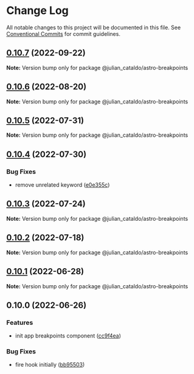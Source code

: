 # Change Log

All notable changes to this project will be documented in this file.
See [Conventional Commits](https://conventionalcommits.org) for commit guidelines.

## [0.10.7](https://github.com/JulianCataldo/web-garden/compare/@julian_cataldo/astro-breakpoints@0.10.6...@julian_cataldo/astro-breakpoints@0.10.7) (2022-09-22)

**Note:** Version bump only for package @julian_cataldo/astro-breakpoints





## [0.10.6](https://github.com/JulianCataldo/web-garden/compare/@julian_cataldo/astro-breakpoints@0.10.5...@julian_cataldo/astro-breakpoints@0.10.6) (2022-08-20)

**Note:** Version bump only for package @julian_cataldo/astro-breakpoints





## [0.10.5](https://github.com/JulianCataldo/web-garden/compare/@julian_cataldo/astro-breakpoints@0.10.4...@julian_cataldo/astro-breakpoints@0.10.5) (2022-07-31)

**Note:** Version bump only for package @julian_cataldo/astro-breakpoints





## [0.10.4](https://github.com/JulianCataldo/web-garden/compare/@julian_cataldo/astro-breakpoints@0.10.3...@julian_cataldo/astro-breakpoints@0.10.4) (2022-07-30)


### Bug Fixes

* remove unrelated keyword ([e0e355c](https://github.com/JulianCataldo/web-garden/commit/e0e355ce66d9aa6ace0c6f2b201c9d77f3cece82))



## [0.10.3](https://github.com/JulianCataldo/web-garden/compare/@julian_cataldo/astro-breakpoints@0.10.2...@julian_cataldo/astro-breakpoints@0.10.3) (2022-07-24)

**Note:** Version bump only for package @julian_cataldo/astro-breakpoints





## [0.10.2](https://github.com/JulianCataldo/web-garden/compare/@julian_cataldo/astro-breakpoints@0.10.1...@julian_cataldo/astro-breakpoints@0.10.2) (2022-07-18)

**Note:** Version bump only for package @julian_cataldo/astro-breakpoints

## [0.10.1](https://github.com/JulianCataldo/web-garden/compare/@julian_cataldo/astro-breakpoints@0.10.0...@julian_cataldo/astro-breakpoints@0.10.1) (2022-06-28)

**Note:** Version bump only for package @julian_cataldo/astro-breakpoints

## 0.10.0 (2022-06-26)

### Features

- init app breakpoints component ([cc9f4ea](https://github.com/JulianCataldo/web-garden/commit/cc9f4ea1c0937fdf5514fb5a4ca240f78869341d))

### Bug Fixes

- fire hook initially ([bb95503](https://github.com/JulianCataldo/web-garden/commit/bb95503082514197ddd4d1391b784970bcc8ffa4))
